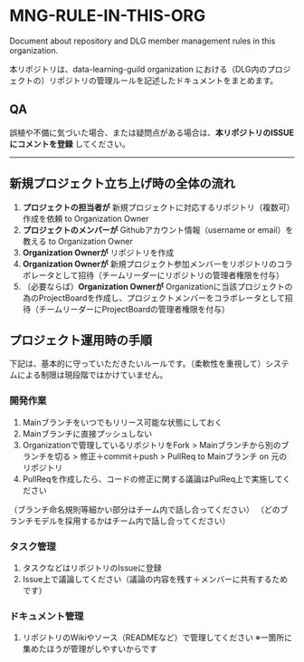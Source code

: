 # MNG-RULE-IN-THIS-ORG
Document about repository and DLG member management rules in this organization.

本リポジトリは、data-learning-guild organization における（DLG内のプロジェクトの）リポジトリの管理ルールを記述したドキュメントをまとめます。

## QA

誤植や不備に気づいた場合、または疑問点がある場合は、**本リポジトリのISSUEにコメントを登録** してください。

---

## 新規プロジェクト立ち上げ時の全体の流れ

1. **プロジェクトの担当者が** 新規プロジェクトに対応するリポジトリ（複数可）作成を依頼 to Organization Owner
2. **プロジェクトのメンバーが** Githubアカウント情報（username or email）を教える to Organization Owner
3. **Organization Ownerが** リポジトリを作成
4. **Organization Ownerが** 新規プロジェクト参加メンバーをリポジトリのコラボレータとして招待（チームリーダーにリポジトリの管理者権限を付与）
5. （必要ならば）**Organization Ownerが** Organizationに当該プロジェクトの為のProjectBoardを作成し、プロジェクトメンバーをコラボレータとして招待（チームリーダーにProjectBoardの管理者権限を付与）

## プロジェクト運用時の手順

下記は、基本的に守っていただきたいルールです。（柔軟性を重視して）システムによる制限は現段階ではかけていません。

### 開発作業

1. Mainブランチをいつでもリリース可能な状態にしておく
2. Mainブランチに直接プッシュしない
3. Organizationで管理しているリポジトリをFork > Mainブランチから別のブランチを切る > 修正＋commit＋push > PullReq to Mainブランチ on 元のリポジトリ
4. PullReqを作成したら、コードの修正に関する議論はPulReq上で実施してください

（ブランチ命名規則等細かい部分はチーム内で話し合ってください）
（どのブランチモデルを採用するかはチーム内で話し合ってください）

### タスク管理

1. タスクなどはリポジトリのIssueに登録
2. Issue上で議論してください（議論の内容を残す＋メンバーに共有するためです）

### ドキュメント管理

1. リポジトリのWikiやソース（READMEなど）で管理してください
※一箇所に集めたほうが管理がしやすいからです


